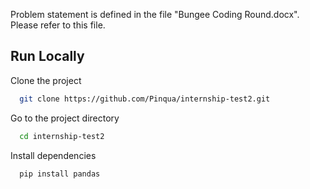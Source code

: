 Problem statement is defined in the file "Bungee Coding Round.docx". Please refer to this file. 



## Run Locally

Clone the project

```bash
  git clone https://github.com/Pinqua/internship-test2.git
```

Go to the project directory

```bash
  cd internship-test2
```

Install dependencies

```bash
  pip install pandas
```
